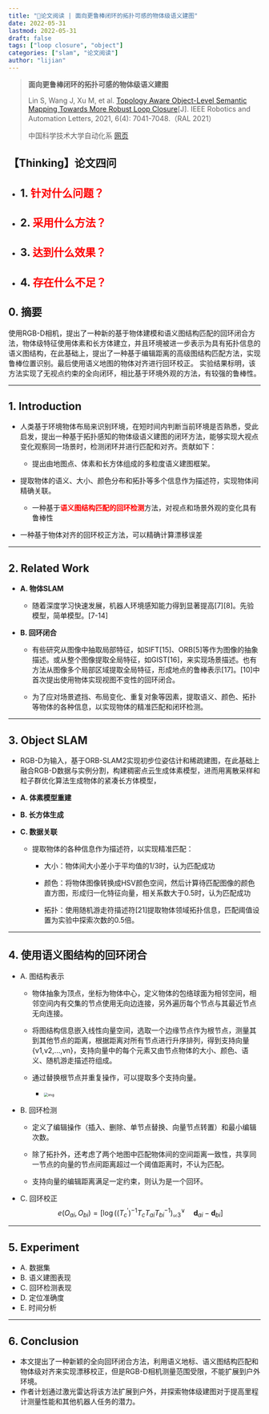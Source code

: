 ```yaml
---
title: "📜论文阅读 | 面向更鲁棒闭环的拓扑可感的物体级语义建图"
date: 2022-05-31
lastmod: 2022-05-31
draft: false
tags: ["loop closure", "object"]
categories: ["slam", "论文阅读"]
author: "lijian"
---
```


>**面向更鲁棒闭环的拓扑可感的物体级语义建图**
>
>Lin S, Wang J, Xu M, et al. [Topology Aware Object-Level Semantic Mapping Towards More Robust Loop Closure](https://www.semanticscholar.org/paper/Topology-Aware-Object-Level-Semantic-Mapping-More-Lin-Wang/3701cbbfa25e954ce5cdf0c40cfa02fd9e745900)[J]. IEEE Robotics and Automation Letters, 2021, 6(4): 7041-7048.（RAL 2021）
>
>中国科学技术大学自动化系 [网页](http://en.auto.ustc.edu.cn/)

## 【Thinking】论文四问

- 1.<font color=red> 针对什么问题？</font>
  - 
- 2.<font color=red> 采用什么方法？</font>
  - 
- 3.<font color=red> 达到什么效果？</font>
  - 
- 4.<font color=red> 存在什么不足？</font>
  - 

## 0. 摘要

使用RGB-D相机，提出了一种新的基于物体建模和语义图结构匹配的回环闭合方法，物体级特征使用体素和长方体建立，并且环境被进一步表示为具有拓扑信息的语义图结构，在此基础上，提出了一种基于编辑距离的高级图结构匹配方法，实现鲁棒位置识别。最后使用语义地图的物体对齐进行回环校正。
实验结果标明，该方法实现了无视点约束的全向闭环，相比基于环境外观的方法，有较强的鲁棒性。

---

## 1. Introduction

- 人类基于环境物体布局来识别环境，在短时间内判断当前环境是否熟悉，受此启发，提出一种基于拓扑感知的物体级语义建图的闭环方法，能够实现大视点变化观察同一场景时，检测闭环并进行匹配和对齐。贡献如下：

  - 提出由地图点、体素和长方体组成的多粒度语义建图框架。
- 提取物体的语义、大小、颜色分布和拓扑等多个信息作为描述符，实现物体间精确关联。
  - 一种基于<font color=red>**语义图结构匹配的回环检测**</font>方法，对视点和场景外观的变化具有鲁棒性
- 一种基于物体对齐的回环校正方法，可以精确计算漂移误差

---

## 2. Related Work

- **A. 物体SLAM**

  - 随着深度学习快速发展，机器人环境感知能力得到显著提高[7][8]。先验模型，简单模型。[7-14]

- **B. 回环闭合**

  - 有些研究从图像中抽取局部特征，如SIFT[15]、ORB[5]等作为图像的抽象描述。或从整个图像提取全局特征，如GIST[16]，来实现场景描述。也有方法从图像多个局部区域提取全局特征，形成地点的鲁棒表示[17]。[10]中首次提出使用物体实现视图不变性的回环闭合。

  - 为了应对场景遮挡、布局变化、重复对象等因素，提取语义、颜色、拓扑等物体的各种信息，以实现物体的精准匹配和闭环检测。

---

## 3. Object SLAM

- RGB-D为输入，基于ORB-SLAM2实现初步位姿估计和稀疏建图，在此基础上融合RGB-D数据与实例分割，构建稠密点云生成体素模型，进而用离散采样和粒子群优化算法生成物体的紧凑长方体模型，

- **A. 体素模型重建**

- **B. 长方体生成**

- **C. 数据关联**

  - 提取物体的各种信息作为描述符，以实现精准匹配：

    - 大小：物体间大小差小于平均值的1/3时，认为匹配成功

    - 颜色：将物体图像转换成HSV颜色空间，然后计算待匹配图像的颜色直方图，形成归一化特征向量，相关系数大于0.5时，认为匹配成功

    - 拓扑：使用随机游走符描述符[21]提取物体领域拓扑信息，匹配阈值设置为实验中探索次数的0.5倍。

---

## 4. 使用语义图结构的回环闭合

- A. 图结构表示

  - 物体抽象为顶点，坐标为物体中心，定义物体的包络球面为相邻空间，相邻空间内有交集的节点使用无向边连接，另外遍历每个节点与其最近节点无向连接。

  - 将图结构信息嵌入线性向量空间，选取一个边缘节点作为根节点，测量其到其他节点的距离，根据距离对所有节点进行升序排列，得到支持向量{v1,v2,...,vn}，支持向量中的每个元素又由节点物体的大小、颜色、语义、随机游走描述符组成。

  - 通过替换根节点并重复操作，可以提取多个支持向量。
    - <img src="https://api2.mubu.com/v3/document_image/513cc352-c76f-4c29-ba6f-7cff3f71d6b2-5321924.jpg" alt="img" style="zoom:50%;" />

- B. 回环检测

  - 定义了编辑操作（插入、删除、单节点替换、向量节点转置）和最小编辑次数。

  - 除了拓扑外，还考虑了两个地图中匹配物体间的空间距离一致性，共享同一节点的向量的节点间距离超过一个阈值距离时，不认为匹配。

  - 支持向量的编辑距离满足一定约束，则认为是一个回环。

- C. 回环校正
  $$
  e\left(O_{a i}, O_{b i}\right)=\left[\log \left(\left(T_{c}^{\prime}\right)^{-1} T_{c} T_{a i} T_{b i}^{-1}\right)_{\mathfrak{s e} 3}^{\vee} \quad \mathbf{d}_{a i}-\mathbf{d}_{b i}\right]
  $$
  

---

## 5. Experiment

- A. 数据集
- B. 语义建图表现
- C. 回环检测表现
- D. 定位准确度
- E. 时间分析

---

## 6. Conclusion

- 本文提出了一种新颖的全向回环闭合方法，利用语义地标、语义图结构匹配和物体级对齐来实现漂移校正，但是RGB-D相机测量范围受限，不能扩展到户外环境。
- 作者计划通过激光雷达将该方法扩展到户外，并探索物体级建图对于提高里程计测量性能和其他机器人任务的潜力。